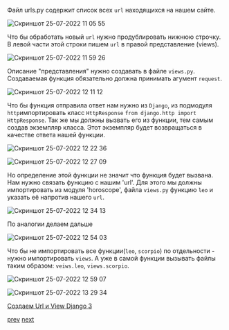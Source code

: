 Файл urls.py содержит список всех `url` находящихся на нашем сайте.<br>

![Скриншот 25-07-2022 11 05 55](https://user-images.githubusercontent.com/84935915/180728977-365b94d4-cc2c-44ec-b9ce-08a4ee51d061.png)<br>

Что бы обработать новый `url` нужно продублировать нижнюю строчку. В левой части этой строки пишем `url` в правой представление (views).

![Скриншот 25-07-2022 11 59 26](https://user-images.githubusercontent.com/84935915/180739202-aa02272f-a0ed-4d10-a12f-6476275d3513.png)<br>

Описание "представления" нужно создавать в файле `views.py`. Создаваемая функция обязательно должна принимать агумент `request`.<br>

![Скриншот 25-07-2022 12 11 12](https://user-images.githubusercontent.com/84935915/180741542-b4faa9e8-7d5e-4c9f-a059-2f786226e158.png)<br>

Что бы функция отправила ответ нам нужно из `Django`, из подмодуля `http`импортировать класс `HttpResponse` `from django.http import HttpResponse`. Так же мы должны вызвать его из функции,
тем самым создав экземпляр класса. Этот экземпляр будет возвращаться в качестве ответа нашей функции.<br>

![Скриншот 25-07-2022 12 22 36](https://user-images.githubusercontent.com/84935915/180743920-29b7c0fb-5f69-40ba-94f1-e8a00a59da03.png)

![Скриншот 25-07-2022 12 27 09](https://user-images.githubusercontent.com/84935915/180744927-9ed15229-38a7-491c-b4eb-499eb6c31495.png)

Но определение этой функции не значит что функция будет вызвана. Нам нужно связать функцию с нашим 'url'.
Для этого мы должны импортировать из модуля 'horoscope', файла `views.py` функцию `leo` и указать её напротив нашего `url`.<br>

![Скриншот 25-07-2022 12 34 13](https://user-images.githubusercontent.com/84935915/180746375-37324466-98e6-4c00-92dc-340bc34ef0ac.png)

По аналогии делаем дальше

![Скриншот 25-07-2022 12 54 03](https://user-images.githubusercontent.com/84935915/180750160-1a9e7112-e00e-4a44-9e1b-84d05950ebcd.png)

Что бы не импортировать все функции(`leo`, `scorpio`) по отдельности - нужно импортировать `views`. А уже в самой функции вызывать файлы таким образом: `veiws.leo`, `views.scorpio`.<br>

![Скриншот 25-07-2022 12 59 07](https://user-images.githubusercontent.com/84935915/180751072-b651f2bf-8985-402e-9d8e-746f87bc7bbb.png)

![Скриншот 25-07-2022 13 29 34](https://user-images.githubusercontent.com/84935915/180756621-49ad94df-af14-4141-94dc-3c28576f492c.png)


[Создаем Url и View Django 3](https://www.youtube.com/watch?v=wryxuhcgsjA&list=PLQAt0m1f9OHvGM7Y7jAQP8TKbBd3up4K2&index=10)

[prev](https://github.com/AnreKlos/All_Conspectus_/blob/main/Django/1.7%20Проект%20состоит%20из%20приложений.%20Создаем%20приложение%20Django.%20Django%20create%20application.md) [next]()


